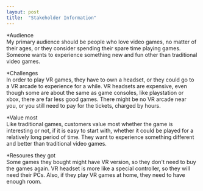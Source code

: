 ```yaml
---
layout: post
title:  "Stakeholder Information"
---
```

*Audience<br>
My primary audience should be people who love video games, no matter of their ages, or they consider spending their spare time playing games. Someone wants to experience something new and fun other than traditional video games.<br>

*Challenges<br>
In order to play VR games, they have to own a headset, or they could go to a VR arcade to experience for a while. VR headsets are expensive, even though some are about the same as game consoles, like playstation or xbox, there are far less good games. There might be no VR arcade near you, or you still need to pay for the tickets, charged by hours.<br>

*Value most<br>
Like traditional games, customers value most whether the game is interesting or not, if it is easy to start with, whether it could be played for a relatively long period of time. They want to experience something different and better than traditional video games.
<br>

*Resoures they got<br>
Some games they bought might have VR version, so they don't need to buy the games again. VR headset is more like a special controller, so they will need their PCs. Also, if they play VR games at home, they need to have enough room.<br>